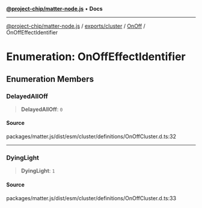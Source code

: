 [**@project-chip/matter-node.js**](../../../../../README.md) • **Docs**

***

[@project-chip/matter-node.js](../../../../../modules.md) / [exports/cluster](../../../README.md) / [OnOff](../README.md) / OnOffEffectIdentifier

# Enumeration: OnOffEffectIdentifier

## Enumeration Members

### DelayedAllOff

> **DelayedAllOff**: `0`

#### Source

packages/matter.js/dist/esm/cluster/definitions/OnOffCluster.d.ts:32

***

### DyingLight

> **DyingLight**: `1`

#### Source

packages/matter.js/dist/esm/cluster/definitions/OnOffCluster.d.ts:33
